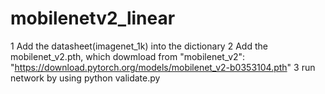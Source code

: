# mobilenetv2_linear

1 Add the datasheet(imagenet_1k) into the dictionary
2 Add the mobilenet_v2.pth, which dowmload from "mobilenet_v2": "https://download.pytorch.org/models/mobilenet_v2-b0353104.pth"
3 run network by using python validate.py

